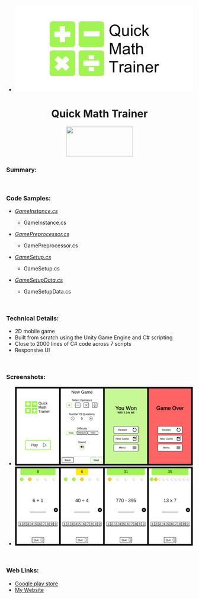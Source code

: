 * ![Screenshot](/Screenshots/Logo.PNG)</li>


<h1 align="center">Quick Math Trainer</h1>

<p align="center">
	<a href="https://play.google.com/store/apps/details?id=com.TeraKeySoftware.QuickMathTrainer" target="_blank">
	<img width="180" height="80" 
	src="https://play.google.com/intl/en_us/badges/static/images/badges/en_badge_web_generic.png" alt="">
	</a>
</p>

### Summary:


<br>

### Code Samples:

* _<a href="CodeSamples/GameInstance.cs" target="_blank">GameInstance.cs</a>_
	* GameInstance.cs

* _<a href="CodeSamples/GamePreprocessor.cs" target="_blank">GamePreprocessor.cs</a>_
	* GamePreprocessor.cs
	
* _<a href="CodeSamples/GameSetup.cs" target="_blank">GameSetup.cs</a>_
	* GameSetup.cs 
	
* _<a href="CodeSamples/GameSetupData.cs" target="_blank">GameSetupData.cs</a>_
	* GameSetupData.cs

<br>

### Technical Details:
* 2D mobile game
* Built from scratch using the Unity Game Engine and C# scripting
* Close to 2000 lines of C# code across 7 scripts
* Responsive UI

<br>

### Screenshots:
* ![Screenshot](/Screenshots/Screenshot_Menus.jpg)</li>
* ![Screenshot](/Screenshots/Screenshot_Game.jpg)</li>

<br>

### Web Links:
* <a href="https://play.google.com/store/apps/details?id=com.TeraKeySoftware.QuickMathTrainer" target="_blank">Google play store</a>
* <a href="https://www.harjindercheema.com" target="_blank">My Website</a>
